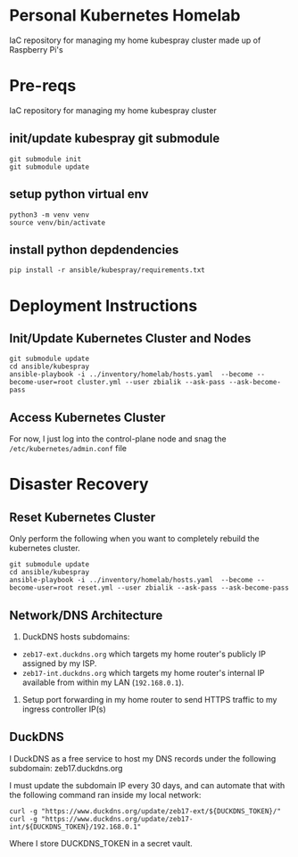 # Personal Kubernetes Homelab
IaC repository for managing my home kubespray cluster made up of Raspberry Pi's

# Pre-reqs
IaC repository for managing my home kubespray cluster

## init/update kubespray git submodule

```
git submodule init
git submodule update
```

## setup python virtual env

```
python3 -m venv venv
source venv/bin/activate
```

## install python depdendencies

```
pip install -r ansible/kubespray/requirements.txt
```

# Deployment Instructions

## Init/Update Kubernetes Cluster and Nodes

```
git submodule update
cd ansible/kubespray
ansible-playbook -i ../inventory/homelab/hosts.yaml  --become --become-user=root cluster.yml --user zbialik --ask-pass --ask-become-pass
```

## Access Kubernetes Cluster

For now, I just log into the control-plane node and snag the `/etc/kubernetes/admin.conf` file 

# Disaster Recovery

## Reset Kubernetes Cluster

Only perform the following when you want to completely rebuild the kubernetes cluster.

```
git submodule update
cd ansible/kubespray
ansible-playbook -i ../inventory/homelab/hosts.yaml  --become --become-user=root reset.yml --user zbialik --ask-pass --ask-become-pass
```

## Network/DNS Architecture

1. DuckDNS hosts subdomains:
- `zeb17-ext.duckdns.org` which targets my home router's publicly IP assigned by my ISP.
- `zeb17-int.duckdns.org` which targets my home router's internal IP available from within my LAN (`192.168.0.1`).
1. Setup port forwarding in my home router to send HTTPS traffic to my ingress controller IP(s)

## DuckDNS

I DuckDNS as a free service to host my DNS records under the following subdomain: zeb17.duckdns.org

I must update the subdomain IP every 30 days, and can automate that with the following command ran inside my local network:

```
curl -g "https://www.duckdns.org/update/zeb17-ext/${DUCKDNS_TOKEN}/"
curl -g "https://www.duckdns.org/update/zeb17-int/${DUCKDNS_TOKEN}/192.168.0.1"
```

Where I store DUCKDNS_TOKEN in a secret vault.
